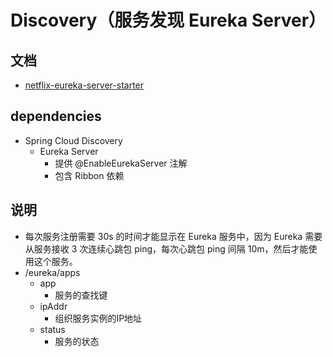 # Discovery（服务发现 Eureka Server）

## 文档
- [netflix-eureka-server-starter](https://docs.spring.io/spring-cloud-netflix/docs/2.2.6.RELEASE/reference/html/#netflix-eureka-server-starter)

## dependencies

- Spring Cloud Discovery
    - Eureka Server
        - 提供 @EnableEurekaServer 注解
        - 包含 Ribbon 依赖

## 说明
- 每次服务注册需要 30s 的时间才能显示在 Eureka 服务中，因为 Eureka 需要从服务接收 3 次连续心跳包 ping，每次心跳包 ping 间隔 10m，然后才能使用这个服务。
- /eureka/apps
    - app
        - 服务的查找键
    - ipAddr
        - 组织服务实例的IP地址
    - status
        - 服务的状态
